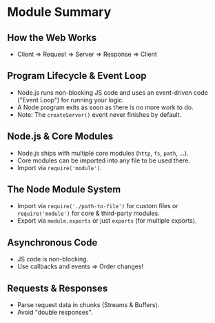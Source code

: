 # Module Summary

## How the Web Works

- Client => Request => Server => Response => Client

## Program Lifecycle & Event Loop

- Node.js runs non-blocking JS code and uses an event-driven code ("Event Loop") for running your logic.
- A Node program exits as soon as there is no more work to do.
- Note: The `createServer()` event never finishes by default.

## Node.js & Core Modules

- Node.js ships with multiple core modules (`http`, `fs`, `path`, ...).
- Core modules can be imported into any file to be used there.
- Import via `require('module')`.

## The Node Module System

- Import via `require('./path-to-file')` for custom files or `require('module')` for core & third-party modules.
- Export via `module.exports` or just `exports` (for multiple exports).

## Asynchronous Code

- JS code is non-blocking.
- Use callbacks and events => Order changes!

## Requests & Responses

- Parse request data in chunks (Streams & Buffers).
- Avoid "double responses".
